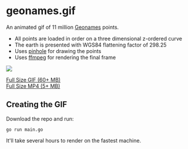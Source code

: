# geonames.gif

An animated gif of 11 million [Geonames](http://www.geonames.org) points.

- All points are loaded in order on a three dimensional z-ordered curve
- The earth is presented with WGS84 flattening factor of 298.25
- Uses [pinhole](https://github.com/tidwall/pinhole) for drawing the points
- Uses [ffmpeg](https://github.com/FFmpeg/FFmpeg) for rendering the final frame

<img src="https://tidwall.s3.amazonaws.com/zorder-12-240.gif">

[Full Size GIF (60+ MB)](https://tidwall.s3.amazonaws.com/zorder-48-512.gif)  
[Full Size MP4 (5+ MB)](https://tidwall.s3.amazonaws.com/zorder-30-512.mp4)



## Creating the GIF

Download the repo and run:

```
go run main.go
```

It'll take several hours to render on the fastest machine.

